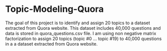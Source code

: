 # Topic-Modeling-Quora
The goal of this project is to identify and assign 20 topics to a dataset extracted from Quora website. This dataset includes 40,000 questions and data is stored in quora_questions.csv file.
I am using non negative matrix factorization to assign 20 topics (topic #0 ... topic #19) to 40,000 questions in a a dataset extracted from Quora website.

